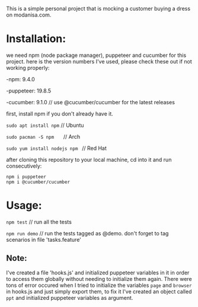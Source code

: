 This is a simple personal project that is mocking a customer buying a dress on modanisa.com.

# Installation:

we need npm (node package manager), puppeteer and cucumber for this project. here is the version numbers I've used, please check these out if not working properly:

-npm: 9.4.0

-puppeteer: 19.8.5

-cucumber: 9.1.0                     // use @cucumber/cucumber for the latest releases

first, install npm if you don't already have it.

 `sudo apt install npm`               // Ubuntu

 `sudo pacman -S npm   `             // Arch

 `sudo yum install nodejs npm `  // Red Hat

after cloning this repository to your local machine, cd into it and run consecutively:

```
npm i puppeteer
npm i @cucumber/cucumber
```

# Usage:

`npm test`           // run all the tests

 `npm run demo`    //  run the tests tagged as @demo. don't forget to tag scenarios in file 'tasks.feature'

## Note:

I've created a file 'hooks.js' and initialized puppeteer variables in it in order to access them globally without needing to initialize them again.
There were tons of error occured when I tried to initialize the variables `page` and `browser` in hooks.js and just simply export them, to fix it I've created an object called `ppt` and initialized puppeteer variables as argument.
